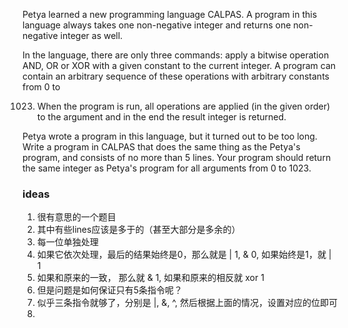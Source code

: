 Petya learned a new programming language CALPAS. A program in this language always takes one non-negative integer and
returns one non-negative integer as well.

In the language, there are only three commands: apply a bitwise operation AND, OR or XOR with a given constant to the
current integer. A program can contain an arbitrary sequence of these operations with arbitrary constants from 0 to

1023. When the program is run, all operations are applied (in the given order) to the argument and in the end the result
      integer is returned.

Petya wrote a program in this language, but it turned out to be too long. Write a program in CALPAS that does the same
thing as the Petya's program, and consists of no more than 5 lines. Your program should return the same integer as
Petya's program for all arguments from 0 to 1023.

### ideas

1. 很有意思的一个题目
2. 其中有些lines应该是多于的（甚至大部分是多余的）
3. 每一位单独处理
4. 如果它依次处理，最后的结果始终是0，那么就是 | 1, & 0, 如果始终是1，就 | 1
5. 如果和原来的一致， 那么就 & 1, 如果和原来的相反就 xor 1
6. 但是问题是如何保证只有5条指令呢？
7. 似乎三条指令就够了，分别是 |, &, ^, 然后根据上面的情况，设置对应的位即可
8. 